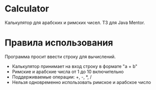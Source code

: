 # Calculator
Калькулятор для арабских и римских чисел. ТЗ для Java Mentor.
# Правила использования
Программа просит ввести строку для вычислений. 
- Калькулятор принимает на вход строку в формате "a + b"
- Римские и арабские числа от 1 до 10 включительно
- Поддерживаемые операции: +, -, *, /
- Нельзя одновременно использовать римское и арабское число
